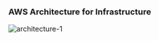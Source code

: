 ### AWS Architecture for Infrastructure

![architecture-1](https://s3.amazonaws.com/encs691k-assets/architecture_1.png)